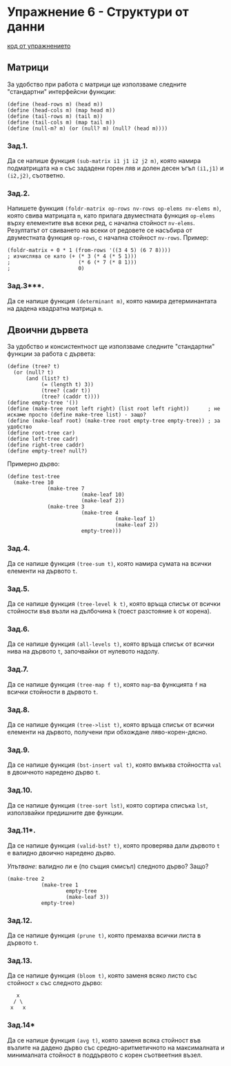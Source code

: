 # Упражнение 6 - Структури от данни

[код от упражнението](ex06-20201117-solutions.rkt)

## Матрици
За удобство при работа с матрици ще използваме следните "стандартни" интерфейсни функции:
```
(define (head-rows m) (head m))
(define (head-cols m) (map head m))
(define (tail-rows m) (tail m))
(define (tail-cols m) (map tail m))
(define (null-m? m) (or (null? m) (null? (head m))))
```
### Зад.1.
Да се напише функция `(sub-matrix i1 j1 i2 j2 m)`, която намира подматрицата на `m` със зададени горен ляв и долен десен ъгъл `(i1,j1)` и `(i2,j2)`, съответно.
### Зад.2.
Напишете функция `(foldr-matrix op-rows nv-rows op-elems nv-elems m)`, която свива матрицата `m`, като прилага двуместната функция `op-elems` върху елементите във всеки ред, с начална стойност `nv-elems`. Резултатът от свиването на всеки от редовете се насъбира от двуместната функция `op-rows`, с начална стойност `nv-rows`. Пример:
```
(foldr-matrix + 0 * 1 (from-rows '((3 4 5) (6 7 8))))
; изчислява се като (+ (* 3 (* 4 (* 5 1)))
;                      (* 6 (* 7 (* 8 1)))
;                      0)
```
### Зад.3***.
Да се напише функция `(determinant m)`, която намира детерминантата на дадена квадратна матрица `m`.

## Двоични дървета

За удобство и консистентност ще използваме следните "стандартни" функции за работа с дървета:
```
(define (tree? t)
  (or (null? t)
      (and (list? t)
           (= (length t) 3))
           (tree? (cadr t))
           (tree? (caddr t))))
(define empty-tree '())
(define (make-tree root left right) (list root left right))      ; не искаме просто (define make-tree list) - защо?
(define (make-leaf root) (make-tree root empty-tree empty-tree)) ; за удобство
(define root-tree car)
(define left-tree cadr)
(define right-tree caddr)
(define empty-tree? null?)
```
Примерно дърво:
```
(define test-tree
  (make-tree 10
             (make-tree 7
                        (make-leaf 10)
                        (make-leaf 2))
             (make-tree 3
                        (make-tree 4
                                   (make-leaf 1)
                                   (make-leaf 2))
                        empty-tree)))
```
### Зад.4.
Да се напише функция `(tree-sum t)`, която намира сумата на всички елементи на дървото `t`.
### Зад.5.
Да се напише функция `(tree-level k t)`, която връща списък от всички стойности във възли на дълбочина `k` (тоест разстояние `k` от корена).
### Зад.6.
Да се напише функция `(all-levels t)`, която връща списък от всички нива на дървото `t`, започвайки от нулевото надолу.
### Зад.7.
Да се напише функция `(tree-map f t)`, която `map`-ва функцията `f` на всички стойности в дървото `t`.
### Зад.8.
Да се напише функция `(tree->list t)`, която връща списък от всички елементи на дървото, получени при обхождане ляво-корен-дясно.
### Зад.9.
Да се напише функция `(bst-insert val t)`, която вмъква стойността `val` в двоичното наредено дърво `t`.
### Зад.10.
Да се напише функция `(tree-sort lst)`, която сортира списъка `lst`, използвайки предишните две функции.
### Зад.11*.
Да се напише функция `(valid-bst? t)`, която проверява дали дървото `t` е валидно двоично наредено дърво.

_Упътване_: валидно ли е (по същия смисъл) следното дърво? Защо?
```
(make-tree 2
           (make-tree 1
                   empty-tree
                   (make-leaf 3))
           empty-tree)
```
### Зад.12.
Да се напише функция `(prune t)`, която премахва всички листа в дървото `t`.
### Зад.13.
Да се напише функция `(bloom t)`, която заменя всяко листо със стойност `x` със следното дърво:
```
   x
  / \
 x   x
 ```
 ### Зад.14*
 Да се напише функция `(avg t)`, която заменя всяка стойност във възлите на дадено дърво със средно-аритметичното на максималната и минималната стойност в поддървото с корен съотвеетния възел.
